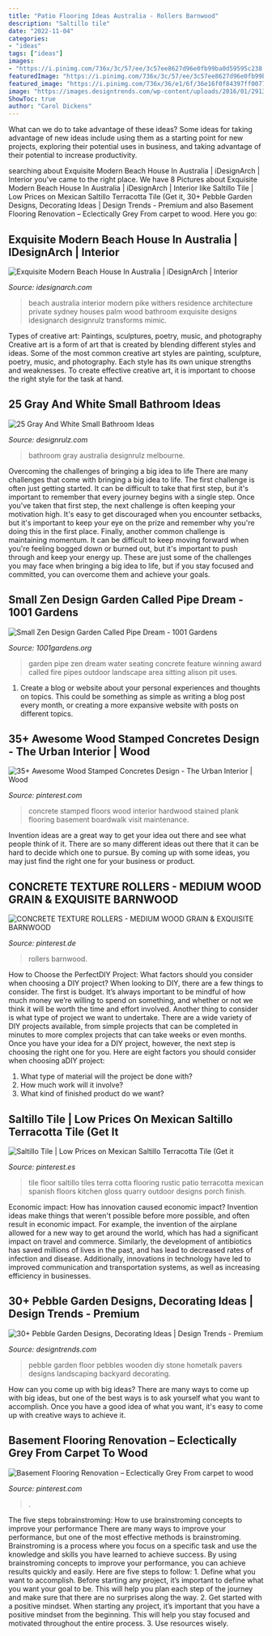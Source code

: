 ```yaml
---
title: "Patio Flooring Ideas Australia - Rollers Barnwood"
description: "Saltillo tile"
date: "2022-11-04"
categories:
- "ideas"
tags: ["ideas"]
images:
- "https://i.pinimg.com/736x/3c/57/ee/3c57ee8627d96e0fb99ba0d59595c238.jpg"
featuredImage: "https://i.pinimg.com/736x/3c/57/ee/3c57ee8627d96e0fb99ba0d59595c238.jpg"
featured_image: "https://i.pinimg.com/736x/36/e1/6f/36e16f0f84397ff007787e1254004c3b.jpg"
image: "https://images.designtrends.com/wp-content/uploads/2016/01/29131303/16Wodden-Floor-Pebble-design.jpg"
ShowToc: true
author: "Carol Dickens"
---
```



What can we do to take advantage of these ideas?
Some ideas for taking advantage of new ideas include using them as a starting point for new projects, exploring their potential uses in business, and taking advantage of their potential to increase productivity.

	

		
searching about Exquisite Modern Beach House In Australia | iDesignArch | Interior you've came to the right place. We have 8 Pictures about Exquisite Modern Beach House In Australia | iDesignArch | Interior like Saltillo Tile | Low Prices on Mexican Saltillo Terracotta Tile (Get it, 30+ Pebble Garden Designs, Decorating Ideas | Design Trends - Premium and also Basement Flooring Renovation – Eclectically Grey From carpet to wood. Here you go:
		
    
## Exquisite Modern Beach House In Australia | IDesignArch | Interior

<img loading=lazy src="http://www.idesignarch.com/wp-content/uploads/Beach-House-Australia-PalmBeach_8.jpg" onerror="this.onerror=null;this.src='https://tse1.mm.bing.net/th?id=OIP.dwxdve_Dj3e6ORPNXOFyPgHaLG&amp;pid=15.1';" alt="Exquisite Modern Beach House In Australia | iDesignArch | Interior">

_Source: idesignarch.com_

>beach australia interior modern pike withers residence architecture private sydney houses palm wood bathroom exquisite designs idesignarch designrulz transforms mimic. 

	

Types of creative art: Paintings, sculptures, poetry, music, and photography
Creative art is a form of art that is created by blending different styles and ideas. Some of the most common creative art styles are painting, sculpture, poetry, music, and photography. Each style has its own unique strengths and weaknesses. To create effective creative art, it is important to choose the right style for the task at hand.

    
## 25 Gray And White Small Bathroom Ideas

<img loading=lazy src="http://cdn.designrulz.com/wp-content/uploads/2015/07/bathroom-designrulz-31.jpg" onerror="this.onerror=null;this.src='https://tse4.mm.bing.net/th?id=OIP.rUFZsrsYrVYrddSxdBkwgQHaLH&amp;pid=15.1';" alt="25 Gray And White Small Bathroom Ideas">

_Source: designrulz.com_

>bathroom gray australia designrulz melbourne. 

	

Overcoming the challenges of bringing a big idea to life
There are many challenges that come with bringing a big idea to life. The first challenge is often just getting started. It can be difficult to take that first step, but it's important to remember that every journey begins with a single step. Once you've taken that first step, the next challenge is often keeping your motivation high. It's easy to get discouraged when you encounter setbacks, but it's important to keep your eye on the prize and remember why you're doing this in the first place. Finally, another common challenge is maintaining momentum. It can be difficult to keep moving forward when you're feeling bogged down or burned out, but it's important to push through and keep your energy up. These are just some of the challenges you may face when bringing a big idea to life, but if you stay focused and committed, you can overcome them and achieve your goals.

    
## Small Zen Design Garden Called Pipe Dream - 1001 Gardens

<img loading=lazy src="https://www.1001gardens.org/wp-content/uploads/2016/07/1001gardens.org-small-zen-design-garden-called-pipe-dream2-728x1091.jpg" onerror="this.onerror=null;this.src='https://tse3.mm.bing.net/th?id=OIP.lcalXvPTwAg9fMv-4SoE6gHaLG&amp;pid=15.1';" alt="Small Zen Design Garden Called Pipe Dream - 1001 Gardens">

_Source: 1001gardens.org_

>garden pipe zen dream water seating concrete feature winning award called fire pipes outdoor landscape area sitting alison pit uses. 

	

1. Create a blog or website about your personal experiences and thoughts on topics. This could be something as simple as writing a blog post every month, or creating a more expansive website with posts on different topics.

    
## 35+ Awesome Wood Stamped Concretes Design - The Urban Interior | Wood

<img loading=lazy src="https://i.pinimg.com/736x/3c/57/ee/3c57ee8627d96e0fb99ba0d59595c238.jpg" onerror="this.onerror=null;this.src='https://tse1.mm.bing.net/th?id=OIP.aWXYS00YyKugDIWYwIWGaQHaFc&amp;pid=15.1';" alt="35+ Awesome Wood Stamped Concretes Design - The Urban Interior | Wood">

_Source: pinterest.com_

>concrete stamped floors wood interior hardwood stained plank flooring basement boardwalk visit maintenance. 

	

Invention ideas are a great way to get your idea out there and see what people think of it. There are so many different ideas out there that it can be hard to decide which one to pursue. By coming up with some ideas, you may just find the right one for your business or product.

    
## CONCRETE TEXTURE ROLLERS - MEDIUM WOOD GRAIN &amp; EXQUISITE BARNWOOD

<img loading=lazy src="https://i.pinimg.com/736x/60/ad/37/60ad37d9cb0faef0baa50c62235ec86f.jpg" onerror="this.onerror=null;this.src='https://tse3.mm.bing.net/th?id=OIP.GHNxBT_dyfg4g-IRy7_aYgAAAA&amp;pid=15.1';" alt="CONCRETE TEXTURE ROLLERS - MEDIUM WOOD GRAIN &amp; EXQUISITE BARNWOOD">

_Source: pinterest.de_

>rollers barnwood. 

	

How to Choose the PerfectDIY Project: What factors should you consider when choosing a DIY project?
When looking to DIY, there are a few things to consider. The first is budget. It’s always important to be mindful of how much money we’re willing to spend on something, and whether or not we think it will be worth the time and effort involved. Another thing to consider is what type of project we want to undertake. There are a wide variety of DIY projects available, from simple projects that can be completed in minutes to more complex projects that can take weeks or even months. Once you have your idea for a DIY project, however, the next step is choosing the right one for you. Here are eight factors you should consider when choosing aDIY project: 
1) What type of material will the project be done with?
2) How much work will it involve?
3) What kind of finished product do we want?

    
## Saltillo Tile | Low Prices On Mexican Saltillo Terracotta Tile (Get It

<img loading=lazy src="https://i.pinimg.com/736x/83/36/68/833668024e59419da38f96821c1ce758--saltillo-tile-floor-design.jpg" onerror="this.onerror=null;this.src='https://tse4.mm.bing.net/th?id=OIP.Tge_pZQrCbgysZ1mXrwyFgHaJ6&amp;pid=15.1';" alt="Saltillo Tile | Low Prices on Mexican Saltillo Terracotta Tile (Get it">

_Source: pinterest.es_

>tile floor saltillo tiles terra cotta flooring rustic patio terracotta mexican spanish floors kitchen gloss quarry outdoor designs porch finish. 

	

Economic impact: How has innovation caused economic impact?
Invention ideas make things that weren't possible before more possible, and often result in economic impact. For example, the invention of the airplane allowed for a new way to get around the world, which has had a significant impact on travel and commerce. Similarly, the development of antibiotics has saved millions of lives in the past, and has lead to decreased rates of infection and disease. Additionally, innovations in technology have led to improved communication and transportation systems, as well as increasing efficiency in businesses.

    
## 30+ Pebble Garden Designs, Decorating Ideas | Design Trends - Premium

<img loading=lazy src="https://images.designtrends.com/wp-content/uploads/2016/01/29131303/16Wodden-Floor-Pebble-design.jpg" onerror="this.onerror=null;this.src='https://tse3.mm.bing.net/th?id=OIP.0wDwROfwu6XwDLFf1L-yNQHaKp&amp;pid=15.1';" alt="30+ Pebble Garden Designs, Decorating Ideas | Design Trends - Premium">

_Source: designtrends.com_

>pebble garden floor pebbles wooden diy stone hometalk pavers designs landscaping backyard decorating. 

	

How can you come up with big ideas?
There are many ways to come up with big ideas, but one of the best ways is to ask yourself what you want to accomplish. Once you have a good idea of what you want, it's easy to come up with creative ways to achieve it.

    
## Basement Flooring Renovation – Eclectically Grey From Carpet To Wood

<img loading=lazy src="https://i.pinimg.com/736x/36/e1/6f/36e16f0f84397ff007787e1254004c3b.jpg" onerror="this.onerror=null;this.src='https://tse3.mm.bing.net/th?id=OIP.y5bO88VE5ygOaTJ9DEUk5wHaJ3&amp;pid=15.1';" alt="Basement Flooring Renovation – Eclectically Grey From carpet to wood">

_Source: pinterest.com_

>. 

	

The five steps tobrainstroming: How to use brainstroming concepts to improve your performance
There are many ways to improve your performance, but one of the most effective methods is brainstroming. Brainstroming is a process where you focus on a specific task and use the knowledge and skills you have learned to achieve success. By using brainstroming concepts to improve your performance, you can achieve results quickly and easily. Here are five steps to follow: 1. Define what you want to accomplish. Before starting any project, it’s important to define what you want your goal to be. This will help you plan each step of the journey and make sure that there are no surprises along the way. 2. Get started with a positive mindset. When starting any project, it’s important that you have a positive mindset from the beginning. This will help you stay focused and motivated throughout the entire process. 3. Use resources wisely.

